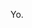  Yo.

<!--
**ZacharaiashasC00ties/ZacharaiashasC00ties** is a ✨ _special_ ✨ repository because its `README.md` (this file) appears on your GitHub profile.

Here are some ideas to get you started:

- 🔭 I’m currently working on trying to hack
- 🌱 I’m currently learning how to be kinda alt
- 👯 I’m looking to collaborate on making a website
- 🤔 I’m looking for help with making a website
- 💬 Ask me about my pronouns
- 📫 How to reach me: email - lris0340@students.kleinisd.net
- 😄 Pronouns: He/Him
- ⚡ Fun fact: I'm a gay person.
-->
